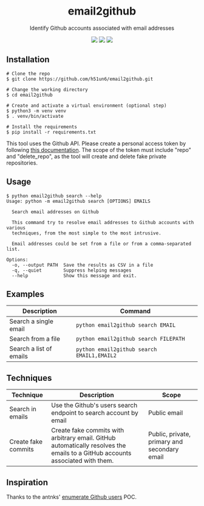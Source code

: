 <h1 align="center">email2github</h1>
<p align="center">Identify Github accounts associated with email addresses</p>
<p align="center">
   <a target="_blank" href="https://github.com/s0md3v/Zen/releases" title="Latest release"><img src="https://img.shields.io/github/v/release/h51un6/email2github.svg" /></a>
  <a target="_blank" href="https://www.python.org/downloads/" title="Python version"><img src="https://img.shields.io/badge/python-%3E=_3.8-green.svg"></a>
  <a target="_blank" href="LICENSE" title="License: MIT"><img src="https://img.shields.io/badge/License-MIT-blue.svg"></a>
</p>

## Installation

```
# Clone the repo
$ git clone https://github.com/h51un6/email2github.git

# Change the working directory
$ cd email2github

# Create and activate a virtual environment (optional step)
$ python3 -m venv venv
$ . venv/bin/activate

# Install the requirements
$ pip install -r requirements.txt
```

This tool uses the Github API. Please create a personal access token by following [this documentation](https://docs.github.com/en/authentication/keeping-your-account-and-data-secure/creating-a-personal-access-token). The scope of the token must include "repo" and "delete_repo", as the tool will create and delete fake private repositories.

## Usage

```
$ python email2github search --help
Usage: python -m email2github search [OPTIONS] EMAILS

  Search email addresses on Github

  This command try to resolve email addresses to Github accounts with various
  techniques, from the most simple to the most intrusive.

  Email addresses could be set from a file or from a comma-separated list.

Options:
  -o, --output PATH  Save the results as CSV in a file
  -q, --quiet        Suppress helping messages
  --help             Show this message and exit.
```

## Examples

| Description             | Command                                    |
|-------------------------|--------------------------------------------|
| Search a single email   | `python email2github search EMAIL`         |
| Search from a file      | `python email2github search FILEPATH`      |
| Search a list of emails | `python email2github search EMAIL1,EMAIL2` |


## Techniques

| Technique           | Description                                                       | Scope        |
|---------------------|-------------------------------------------------------------------|--------------|
| Search in emails    | Use the Github's users search endpoint to search account by email | Public email |
| Create fake commits | Create fake commits with arbitrary email. GitHub automatically resolves the emails to a GitHub accounts associated with them. | Public, private, primary and secondary email |

## Inspiration

Thanks to the antnks' [enumerate Github users](https://github.com/antnks/enumerate-github-users) POC.

